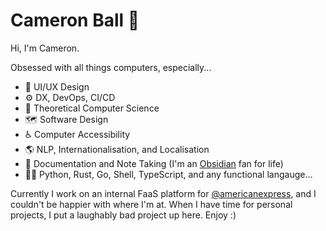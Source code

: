 # Cameron Ball 👋

Hi, I'm Cameron.

Obsessed with all things computers, especially...

- 🎨 UI/UX Design
- ⚙️ DX, DevOps, CI/CD
- 🔭 Theoretical Computer Science
- 🗺️ Software Design
- ♿️ Computer Accessibility
- 🌎 NLP, Internationalisation, and Localisation
- 📝 Documentation and Note Taking (I'm an [Obsidian](https://obsidian.md) fan for life)
- 👨‍💻 Python, Rust, Go, Shell, TypeScript, and any functional langauge...

Currently I work on an internal FaaS platform for [@americanexpress](https://github.com/americanexpress), and I couldn't be happier with where I'm at. When I have time for personal projects, I put a laughably bad project up here. Enjoy :)

